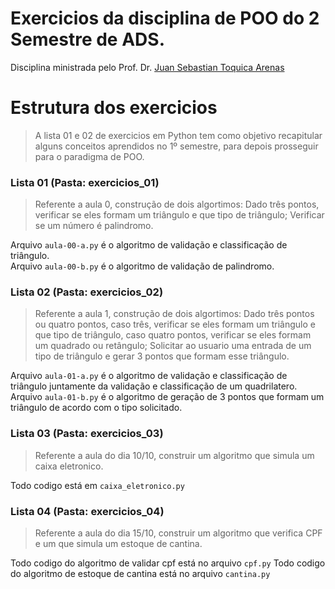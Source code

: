 # Exercicios da disciplina de POO do 2 Semestre de ADS.
Disciplina ministrada pelo Prof. Dr. [Juan Sebastian Toquica Arenas](http://lattes.cnpq.br/2404184132457027)

# Estrutura dos exercicios
> A lista 01 e 02 de exercicios em Python tem como objetivo recapitular alguns conceitos aprendidos no 1º semestre, para depois prosseguir para o paradigma de POO.
### Lista 01 (Pasta: exercicios_01)
> Referente a aula 0, construção de dois algortimos: Dado três pontos, verificar se eles formam um triângulo e que tipo de triângulo; Verificar se um número é palindromo.

Arquivo `aula-00-a.py` é o algoritmo de validação e classificação de triângulo.<br>
Arquivo `aula-00-b.py` é o algoritmo de validação de palindromo.

### Lista 02 (Pasta: exercicios_02)
> Referente a aula 1, construção de dois algortimos: Dado três pontos ou quatro pontos, caso três, verificar se eles formam um triângulo e que tipo de triângulo, caso quatro pontos,
verificar se eles formam um quadrado ou retângulo; Solicitar ao usuario uma entrada de um tipo de triângulo e gerar 3 pontos que formam esse triângulo.

Arquivo `aula-01-a.py` é o algoritmo de validação e classificação de triângulo juntamente da validação e classificação de um quadrilatero.<br>
Arquivo `aula-01-b.py` é o algoritmo de geração de 3 pontos que formam um triângulo de acordo com o tipo solicitado.

### Lista 03 (Pasta: exercicios_03)
> Referente a aula do dia 10/10, construir um algoritmo que simula um caixa eletronico.

Todo codigo está em `caixa_eletronico.py`

### Lista 04 (Pasta: exercicios_04)
> Referente a aula do dia 15/10, construir um algoritmo que verifica CPF
> e um que simula um estoque de cantina.

Todo codigo do algoritmo de validar cpf está no arquivo `cpf.py`
Todo codigo do algoritmo de estoque de cantina está no arquivo `cantina.py`


